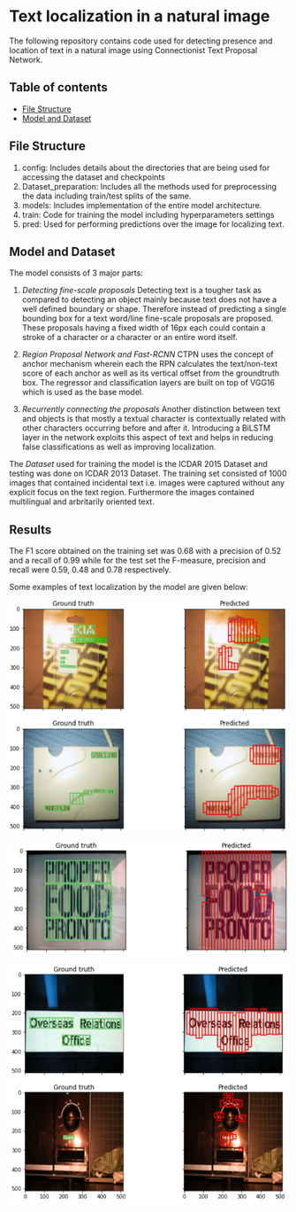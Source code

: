 # Text localization in a natural image
The following repository contains code used for detecting presence and location of text in a natural image using Connectionist Text Proposal Network.

## Table of contents
* [File Structure](#file-structure)
* [Model and Dataset](#model-and-dataset)

## File Structure
1. config: Includes details about the directories that are being used for accessing the dataset and checkpoints
2. Dataset_preparation: Includes all the methods used for preprocessing the data including train/test splits of the same.
3. models: Includes implementation of the entire model architecture.
4. train: Code for training the model including hyperparameters settings
6. pred: Used for performing predictions over the image for localizing text.

## Model and Dataset
The model consists of 3 major parts:

1. _Detecting fine-scale proposals_
Detecting text is a tougher task as compared to detecting an object mainly because text does not have a well defined boundary or shape. Therefore instead of predicting a single bounding box for a text word/line fine-scale proposals are proposed. These proposals having a fixed width of 16px each could contain a stroke of a character or a character or an entire word itself.

2. _Region Proposal Network and Fast-RCNN_
CTPN uses the concept of anchor mechanism wherein each the RPN calculates the text/non-text score of each anchor as well as its vertical offset from the groundtruth box. The regressor and classification layers are built on top of VGG16 which is used as the base model.

3. _Recurrently connecting the proposals_
Another distinction between text and objects is that mostly a textual character is contextually related with other characters occurring before and after it. Introducing a BiLSTM layer in the network exploits this aspect of text and helps in reducing false classifications as well as improving localization.

The _Dataset_ used for training the model is the ICDAR 2015 Dataset and testing was done on ICDAR 2013 Dataset. The training set consisted of 1000 images that contained incidental text i.e. images were captured without any explicit focus on the text region. Furthermore the images contained multilingual and arbritarily oriented text.

## Results

The F1 score obtained on the training set was 0.68 with a precision of 0.52 and a recall of 0.99 while for the test set the F-measure, precision and recall were 0.59, 0.48 and 0.78 respectively.

Some examples of text localization by the model are given below:

<p> <img src="Results/result1.png", alt=""> </p>
<p> <img src="Results/result2.png", alt=""> </p>
<p> <img src="Results/result3.png", alt=""> </p>
